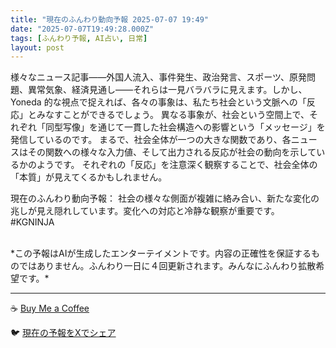 ```yaml
---
title: "現在のふんわり動向予報 2025-07-07 19:49"
date: "2025-07-07T19:49:28.000Z"
tags: [ふんわり予報, AI占い, 日常]
layout: post
---
```


様々なニュース記事——外国人流入、事件発生、政治発言、スポーツ、原発問題、異常気象、経済見通し——それらは一見バラバラに見えます。しかし、Yoneda 的な視点で捉えれば、各々の事象は、私たち社会という文脈への「反応」とみなすことができるでしょう。  異なる事象が、社会という空間上で、それぞれ「同型写像」を通じて一貫した社会構造への影響という「メッセージ」を発信しているのです。  まるで、社会全体が一つの大きな関数であり、各ニュースはその関数への様々な入力値、そして出力される反応が社会の動向を示しているかのようです。  それぞれの「反応」を注意深く観察することで、社会全体の「本質」が見えてくるかもしれません。


現在のふんわり動向予報：
社会の様々な側面が複雑に絡み合い、新たな変化の兆しが見え隠れしています。変化への対応と冷静な観察が重要です。 #KGNINJA

<br>
*この予報はAIが生成したエンターテイメントです。内容の正確性を保証するものではありません。ふんわり一日に４回更新されます。みんなにふんわり拡散希望です。*

---
☕️ [Buy Me a Coffee](https://www.buymeacoffee.com/kgninja)

🐦 [現在の予報をXでシェア](https://twitter.com/intent/tweet?text=%E7%8F%BE%E5%9C%A8%E3%81%AE%E3%81%B5%E3%82%93%E3%82%8F%E3%82%8A%E4%BA%88%E5%A0%B1%3A%20%E3%80%8C%E6%A7%98%E3%80%85%E3%81%AA%E3%83%8B%E3%83%A5%E3%83%BC%E3%82%B9%E8%A8%98%E4%BA%8B%E2%80%94%E2%80%94%E5%A4%96%E5%9B%BD%E4%BA%BA%E6%B5%81%E5%85%A5%E3%80%81%E4%BA%8B%E4%BB%B6%E7%99%BA%E7%94%9F%E3%80%81%E6%94%BF%E6%B2%BB%E7%99%BA%E8%A8%80%E3%80%81%E3%82%B9%E3%83%9D%E3%83%BC%E3%83%84%E3%80%81%E5%8E%9F%E7%99%BA%E5%95%8F%E9%A1%8C%E3%80%81%E7%95%B0%E5%B8%B8%E6%B0%97%E8%B1%A1%E3%80%81%E7%B5%8C%E6%B8%88%E8%A6%8B%E9%80%9A%E3%81%97%E2%80%94%E2%80%94%E3%81%9D%E3%82%8C%E3%82%89%E3%81%AF%E4%B8%80%E8%A6%8B%E3%83%90%E3%83%A9%E3%83%90%E3%83%A9%E3%81%AB%E8%A6%8B%E3%81%88%E3%81%BE%E3%81%99%E3%80%82%E3%80%8D%23KGNINJA%20%E7%B6%9A%E3%81%8D%E3%81%AF%E3%83%96%E3%83%AD%E3%82%B0%E3%81%A7%EF%BC%81%F0%9F%91%87&url=https%3A%2F%2Fkg-ninja.github.io%2FFunwariyoso%2F)
